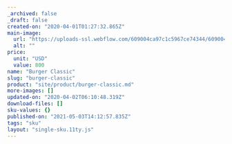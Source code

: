 ```yaml
---
_archived: false
_draft: false
created-on: "2020-04-01T01:27:32.865Z"
main-image:
  url: "https://uploads-ssl.webflow.com/609004ca97c1c5967ce74344/609004ca97c1c5672ee74356_Burger%2001.png"
  alt: ""
price:
  unit: "USD"
  value: 800
name: "Burger Classic"
slug: "burger-classic"
product: "site/product/burger-classic.md"
more-images: []
updated-on: "2020-04-02T06:10:48.319Z"
download-files: []
sku-values: {}
published-on: "2021-05-03T14:12:57.835Z"
tags: "sku"
layout: "single-sku.11ty.js"
---
```



